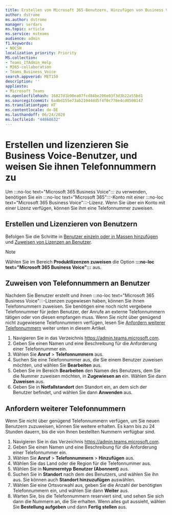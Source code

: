 ```yaml
---
title: Erstellen von Microsoft 365-Benutzern, Hinzufügen von Business Voice-Lizenzen und Zuweisen von Telefonnummern
author: dstrome
ms.author: dstrome
manager: serdars
ms.topic: article
ms.service: msteams
audience: admin
f1.keywords:
- NOCSH
localization_priority: Priority
MS.collection:
- Teams_ITAdmin_Help
- M365-collaboration
- Teams_Business_Voice
search.appverid: MET150
description: ''
appliesto:
- Microsoft Teams
ms.openlocfilehash: 16827d1b90ea07fcd84be286e03f3d3b22a55bd1
ms.sourcegitcommit: 6a4bd155e73ab21944dd5f4f0c776e4cd0508147
ms.translationtype: HT
ms.contentlocale: de-DE
ms.lasthandoff: 06/24/2020
ms.locfileid: "44868632"
---
```

# <a name="create-and-license-business-voice-users-and-assign-them-phone-numbers"></a>Erstellen und lizenzieren Sie Business Voice-Benutzer, und weisen Sie ihnen Telefonnummern zu

Um :::no-loc text="Microsoft 365 Business Voice"::: zu verwenden, benötigen Sie ein :::no-loc text="Microsoft 365":::-Konto mit einer :::no-loc text="Microsoft 365 Business Voice":::-Lizenz. Wenn Sie über ein Konto mit einer Lizenz verfügen, können Sie ihm eine Telefonnummer zuweisen.

## <a name="create-and-license-users"></a>Erstellen und Lizenzieren von Benutzern

Befolgen Sie die Schritte in [Benutzer einzeln oder in Massen hinzufügen](https://docs.microsoft.com/microsoft-365/admin/add-users/add-users) und [Zuweisen von Lizenzen an Benutzer](https://docs.microsoft.com/microsoft-365/admin/manage/assign-licenses-to-users).

> [!NOTE]
> Wählen Sie im Bereich **Produktlizenzen zuweisen** die Option **:::no-loc text="Microsoft 365 Business Voice":::** aus.

## <a name="assign-phone-numbers-to-users"></a>Zuweisen von Telefonnummern an Benutzer

Nachdem Sie Benutzer erstellt und ihnen :::no-loc text="Microsoft 365 Business Voice":::-Lizenzen zugewiesen haben, können Sie ihnen Telefonnummern zuweisen. Sie benötigen eine noch nicht vergebene Telefonnummer für jeden Benutzer, der Anrufe an externe Telefonnummern tätigen oder von diesen empfangen muss. Wenn Sie nicht über genügend nicht zugewiesene Telefonnummern verfügen, lesen Sie [Anfordern weiterer Telefonnummern](#get-more-phone-numbers) weiter unten in diesem Artikel.

1. Navigieren Sie in das Verzeichnis https://admin.teams.microsoft.com.
2. Geben Sie einen Namen und eine Beschreibung für die Anforderung einer Telefonnummer ein.
3. Wählen Sie **Anruf** > **Telefonnummern** aus.
4. Suchen Sie eine Telefonnummer aus, die Sie einem Benutzer zuweisen möchten, und wählen Sie **Bearbeiten** aus.
5. Geben Sie im Bereich **Bearbeiten** den Namen des Benutzers, dem Sie die Nummer zuweisen möchten, in **Zugewiesen an** ein. Wählen Sie dann **Zuweisen** aus.
6. Geben Sie in **Notfallstandort** den Standort ein, an dem sich der Benutzer befindet, und wählen Sie dann **Anwenden** aus.

## <a name="get-more-phone-numbers"></a>Anfordern weiterer Telefonnummern

Wenn Sie nicht über genügend Telefonnummern verfügen, um Sie neuen Benutzern zuzuweisen, können Sie weitere erhalten. Es kann bis zu 24 Stunden dauern, bis die von Ihnen bestellten Nummern verfügbar sind.

1. Navigieren Sie in das Verzeichnis https://admin.teams.microsoft.com.
2. Geben Sie einen Namen und eine Beschreibung für die Anforderung einer Telefonnummer ein.
3. Wählen Sie **Anruf** > **Telefonnummern** > **Hinzufügen** aus.
4. Wählen Sie das Land oder die Region für die Telefonnummer aus.
5. Wählen Sie in **Nummerntyp** **Benutzer (Abonnent)** aus.
6. Suchen Sie in **Standort** nach dem des Benutzers, und wählen Sie ihn aus. Sie können auch **Standort hinzuzufügen** auswählen.
7. Wählen Sie eine Ortsvorwahl aus, geben Sie die Anzahl der benötigten Telefonnummern ein, und wählen Sie dann **Weiter** aus.
8. Warten Sie, bis die Telefonnummern reserviert sind, und sehen Sie sich dann die Nummern an, die Sie erhalten. Wenn alles gut aussieht, wählen Sie **Bestellung aufgeben** und dann **Fertig stellen** aus.
